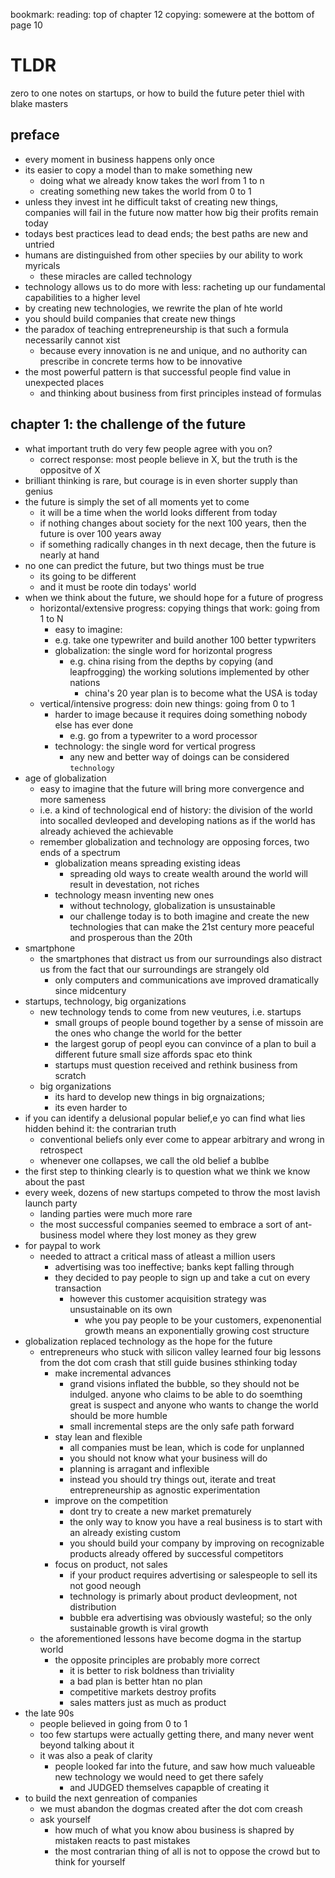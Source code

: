 bookmark:
  reading: top of chapter 12
  copying: somewere at the bottom of page 10

# TLDR

zero to one
notes on startups, or how to build the future
peter thiel with blake masters

## preface

- every moment in business happens only once
- its easier to copy a model than to make something new
  - doing what we already know takes the worl from 1 to n
  - creating something new takes the world from 0 to 1
- unless they invest int he difficult takst of creating new things, companies will fail in the future now matter how big their profits remain today
- todays best practices lead to dead ends; the best paths are new and untried
- humans are distinguished from other speciies by our ability to work myricals
  - these miracles are called technology
- technology allows us to do more with less: racheting up our fundamental capabilities to a higher level
- by creating new technologies, we rewrite the plan of hte world
- you should build companies that create new things
- the paradox of teaching entrepreneurship is that such a formula necessarily cannot xist
  - because every innovation is ne and unique, and no authority can prescribe in concrete terms how to be innovative
- the most powerful pattern is that successful people find value in unexpected places
  - and thinking about business from first principles instead of formulas

## chapter 1: the challenge of the future

- what important truth do very few people agree with you on?
  - correct response: most people believe in X, but the truth is the oppositve of X
- brilliant thinking is rare, but courage is in even shorter supply than genius
- the future is simply the set of all moments yet to come
  - it will be a time when the world looks different from today
  - if nothing changes about society for the next 100 years, then the future is over 100 years away
  - if something radically changes in th next decage, then the future is nearly at hand
- no one can predict the future, but two things must be true
  - its going to be different
  - and it must be roote din todays' world
- when we think about the future, we should hope for a future of progress
  - horizontal/extensive progress: copying things that work: going from 1 to N
    - easy to imagine:
    - e.g. take one typewriter and build another 100 better typwriters
    - globalization: the single word for horizontal progress
      - e.g. china rising from the depths by copying (and leapfrogging) the working solutions implemented by other nations
        - china's 20 year plan is to become what the USA is today
  - vertical/intensive progress: doin new things: going from 0 to 1
    - harder to image because it requires doing something nobody else has ever done
      - e.g. go from a typewriter to a word processor
    - technology: the single word for vertical progress
      - any new and better way of doings can be considered `technology`
- age of globalization
  - easy to imagine that the future will bring more convergence and more sameness
  - i.e. a kind of technological end of history: the division of the world into socalled devleoped and developing nations as if the world has already achieved the achievable
  - remember globalization and technology are opposing forces, two ends of a spectrum
    - globalization means spreading existing ideas
      - spreading old ways to create wealth around the world will result in devestation, not riches
    - technology measn inventing new ones
      - without technology, globalization is unsustainable
      - our challenge today is to  both imagine and create the new technologies that can make the 21st century more peaceful and prosperous than the 20th
- smartphone
  - the smartphones that distract us from our surroundings also distract us from the fact that our surroundings are strangely old
    - only computers and communications ave improved dramatically since midcentury
- startups, technology, big organizations
  - new technology tends to come from new veutures, i.e. startups
    - small groups of people bound together by a sense of missoin are the ones who change the world for the better
    - the largest gorup of peopl eyou can convince of a plan to buil a different future
    small size affords spac eto think
    - startups must question received and rethink business from scratch
  - big organizations
    - its hard to develop new things in big orgnaizations;
    - its even harder to
- if you can identify a delusional popular belief,e yo can find what lies hidden behind it: the contrarian truth
  - conventional beliefs only ever come to appear arbitrary and wrong in retrospect
  - whenever one collapses, we call the old belief a bublbe
- the first step to thinking clearly is to question what we think we know about the past
- every week, dozens of new startups competed to throw the most lavish launch party
  - landing parties were much more rare
  - the most successful companies seemed to embrace a sort of ant-business model where they lost money as they grew
- for paypal to work
  - needed to attract a critical mass of atleast a million users
    - advertising was too ineffective; banks kept falling through
    - they decided to pay people to sign up and take a cut on every transaction
      - however this customer acquisition strategy was unsustainable on its own
        - whe you pay people to be your customers, expenonential growth means an exponentially growing cost structure
- globalization replaced technology as the hope for the future
  - entrepreneurs  who stuck with silicon valley learned four big lessons from the dot com crash that still guide busines sthinking today
    - make incremental advances
      - grand visions inflated the bubble, so they should not be indulged. anyone who claims to be able to do soemthing great is suspect and anyone who wants to change the world should be more humble
      - small incremental steps are the only safe path forward
    - stay lean and flexible
      - all companies must be lean, which is code for unplanned
      - you should not know what your business will do
      - planning is arragant and inflexible
      - instead you should try things out, iterate and treat entrepreneurship as agnostic experimentation
    - improve on the competition
      - dont try to create a new market prematurely
      - the only way to know you have a real business is to start with an already existing custom
      - you should build your company by improving on recognizable products already offered by successful competitors
    - focus on product, not sales
      - if your product requires advertising or salespeople to sell its not good neough
      - technology is primarly about product devleopment, not distribution
      - bubble era advertising was obviously wasteful; so the only sustainable growth is viral growth
  - the aforementioned lessons have become dogma in the startup world
    - the opposite principles are probably more correct
      - it is better to risk boldness than triviality
      - a bad plan is better htan no plan
      - competitive markets destroy profits
      - sales matters just as much as product
- the late 90s
  - people believed in going from 0 to 1
  - too few startups were actually getting there, and many never went beyond talking about it
  - it was also a peak of clarity
    - people looked far into the future, and saw how much valueable new technology we would need to get there safely
      - and JUDGED themselves capapble of creating it
- to build the next genreation of companies
  - we must abandon the dogmas created after the dot com creash
  - ask yourself
    - how much of what you know abou business is shapred by mistaken reacts to past mistakes
    - the most contrarian thing of all is not to oppose the crowd but to think for yourself
